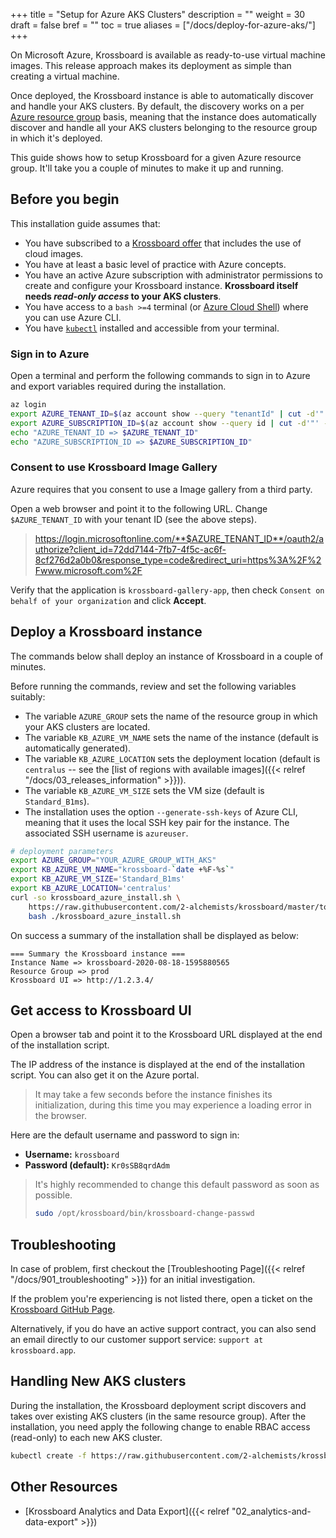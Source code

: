 +++
title = "Setup for Azure AKS Clusters"
description = ""
weight = 30
draft = false
bref = ""
toc = true
aliases = ["/docs/deploy-for-azure-aks/"]
+++

On Microsoft Azure, Krossboard is available as ready-to-use virtual machine images. This release approach makes its deployment as simple than creating a virtual machine.

Once deployed, the Krossboard instance is able to automatically discover and handle your AKS clusters. By default, the discovery works on a per [Azure resource group](https://docs.microsoft.com/azure/azure-resource-manager/management/manage-resource-groups-portal) basis, meaning that the instance does automatically discover and handle all your AKS clusters belonging to the resource group in which it's deployed.

This guide shows how to setup Krossboard for a given Azure resource group. It'll take you a couple of minutes to make it up and running.

## Before you begin
This installation guide assumes that:

* You have subscribed to a [Krossboard offer](http://localhost:1313/#pricing) that includes the use of cloud images.
* You have at least a basic level of practice with Azure concepts.
* You have an active Azure subscription with administrator permissions to create and configure your Krossboard instance.   **Krossboard itself needs _read-only access_ to your AKS clusters**.
* You have access to a `bash >=4` terminal (or [Azure Cloud Shell](https://azure.microsoft.com/features/cloud-shell/)) where you can use Azure CLI. 
* You have [`kubectl`](https://kubernetes.io/fr/docs/tasks/tools/install-kubectl/) installed and accessible from your terminal.

### Sign in to Azure
Open a terminal and perform the following commands to sign in to Azure and export variables required during the installation.

```sh
az login
export AZURE_TENANT_ID=$(az account show --query "tenantId" | cut -d'"' -f2)
export AZURE_SUBSCRIPTION_ID=$(az account show --query id | cut -d'"' -f2)
echo "AZURE_TENANT_ID => $AZURE_TENANT_ID"
echo "AZURE_SUBSCRIPTION_ID => $AZURE_SUBSCRIPTION_ID"
```

### Consent to use Krossboard Image Gallery
Azure requires that you consent to use a Image gallery from a third party.

Open a web browser and point it to the following URL. Change `$AZURE_TENANT_ID` with your tenant ID (see the above steps). 

> https://login.microsoftonline.com/**$AZURE_TENANT_ID**/oauth2/authorize?client_id=72dd7144-7fb7-4f5c-ac6f-8cf276d2a0b0&response_type=code&redirect_uri=https%3A%2F%2Fwww.microsoft.com%2F

Verify that the application is `krossboard-gallery-app`, then check `Consent on behalf of your organization` and click **Accept**. 

## Deploy a Krossboard instance
The commands below shall deploy an instance of Krossboard in a couple of minutes.

Before running the commands, review and set the following variables suitably:
  * The variable `AZURE_GROUP` sets the name of the resource group in which your AKS clusters are located.
  * The variable `KB_AZURE_VM_NAME` sets the name of the instance (default is automatically generated).
  * The variable `KB_AZURE_LOCATION` sets the deployment location (default is `centralus` -- see the [list of regions with available images]({{< relref "/docs/03_releases_information" >}})).
  * The variable `KB_AZURE_VM_SIZE` sets the VM size (default is `Standard_B1ms`). 
  * The installation uses the option `--generate-ssh-keys` of Azure CLI, meaning that it uses the local SSH key pair for the instance. The associated SSH username is `azureuser`.

```sh
# deployment parameters
export AZURE_GROUP="YOUR_AZURE_GROUP_WITH_AKS"
export KB_AZURE_VM_NAME="krossboard-`date +%F-%s`"
export KB_AZURE_VM_SIZE='Standard_B1ms'
export KB_AZURE_LOCATION='centralus'
curl -so krossboard_azure_install.sh \
    https://raw.githubusercontent.com/2-alchemists/krossboard/master/tooling/setup/krossboard_azure_install.sh && \
    bash ./krossboard_azure_install.sh
```

On success a summary of the installation shall be displayed as below:
```
=== Summary the Krossboard instance ===
Instance Name => krossboard-2020-08-18-1595880565
Resource Group => prod
Krossboard UI => http://1.2.3.4/
```

## Get access to Krossboard UI
Open a browser tab and point it to the Krossboard URL displayed at the end of the installation script. 

The IP address of the instance is displayed at the end of the installation script. You can also get it on the Azure portal.

> It may take a few seconds before the instance finishes its initialization, during this time you may experience a loading error in the browser.

Here are the default username and password to sign in:

* **Username:** `krossboard`
* **Password (default):** `Kr0sSB8qrdAdm`

> It's highly recommended to change this default password as soon as possible.
> ```bash
> sudo /opt/krossboard/bin/krossboard-change-passwd
> ```

## Troubleshooting
In case of problem, first checkout the [Troubleshooting Page]({{< relref "/docs/901_troubleshooting" >}}) for an initial investigation.

If the problem you're experiencing is not listed there, open a ticket on the [Krossboard GitHub Page](https://github.com/2-alchemists/krossboard/issues).

Alternatively, if you do have an active support contract, you can also send an email directly to our customer support service: `support at krossboard.app`.

## Handling New AKS clusters
During the installation, the Krossboard deployment script discovers and takes over existing AKS clusters (in the same resource group). After the installation, you need apply the following change to enable RBAC access (read-only) to each new AKS cluster.
```sh
kubectl create -f https://raw.githubusercontent.com/2-alchemists/krossboard/master/tooling/setup/k8s/clusterrolebinding-aks.yml
```

## Other Resources
* [Krossboard Analytics and Data Export]({{< relref "02_analytics-and-data-export" >}})